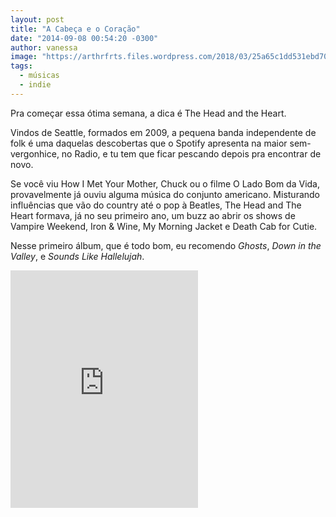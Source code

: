 ```yaml
---
layout: post
title: "A Cabeça e o Coração"
date: "2014-09-08 00:54:20 -0300"
author: vanessa
image: "https://arthrfrts.files.wordpress.com/2018/03/25a65c1dd531ebd70a74e260e8d25871-1000x1000x1.jpg"
tags:
  - músicas
  - indie
---
```


Pra começar essa ótima semana, a dica é The Head and the Heart.

Vindos de Seattle, formados em 2009, a pequena banda independente de folk é uma daquelas descobertas que o Spotify apresenta na maior sem-vergonhice, no Radio, e tu tem que ficar pescando depois pra encontrar de novo.

Se você viu How I Met Your Mother, Chuck ou o filme O Lado Bom da Vida, provavelmente já ouviu alguma música do conjunto americano. Misturando influências que vão do country até o pop à Beatles, The Head and The Heart formava, já no seu primeiro ano, um buzz ao abrir os shows de Vampire Weekend, Iron & Wine, My Morning Jacket e Death Cab for Cutie.

Nesse primeiro álbum, que é todo bom, eu recomendo _Ghosts_, _Down in the Valley_, e _Sounds Like Hallelujah_.

<iframe src="https://open.spotify.com/embed/album/490NgrGvR5PX8hWK6bUNsy" height="380" frameborder="0" allowtransparency="true" allow="encrypted-media"></iframe>
